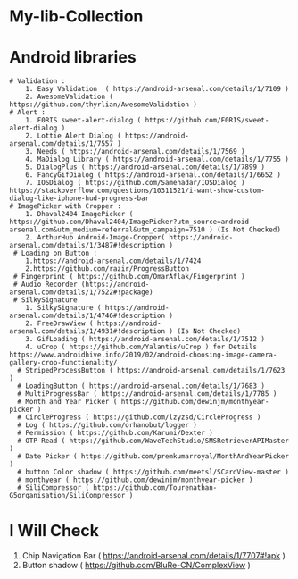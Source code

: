 # My-lib-Collection

# Android libraries
    # Validation :
        1. Easy Validation  ( https://android-arsenal.com/details/1/7109 )
        2. AwesomeValidation ( https://github.com/thyrlian/AwesomeValidation )
    # Alert :
        1. F0RIS sweet-alert-dialog ( https://github.com/F0RIS/sweet-alert-dialog )
        2. Lottie Alert Dialog ( https://android-arsenal.com/details/1/7557 )
        3. Needs ( https://android-arsenal.com/details/1/7569 )
        4. MaDialog Library ( https://android-arsenal.com/details/1/7755 )
        5. DialogPlus ( https://android-arsenal.com/details/1/7899 )
        6. FancyGifDialog ( https://android-arsenal.com/details/1/6652 )
        7. IOSDialog ( https://github.com/Samehadar/IOSDialog ) https://stackoverflow.com/questions/10311521/i-want-show-custom-dialog-like-iphone-hud-progress-bar
    # ImagePicker with Cropper :
        1. Dhaval2404 ImagePicker ( https://github.com/Dhaval2404/ImagePicker?utm_source=android-                           arsenal.com&utm_medium=referral&utm_campaign=7510 ) (Is Not Checked)
        2. ArthurHub Android-Image-Cropper( https://android-arsenal.com/details/1/3487#!description )
     # Loading on Button :
        1.https://android-arsenal.com/details/1/7424
        2.https://github.com/razir/ProgressButton
     # Fingerprint ( https://github.com/OmarAflak/Fingerprint )
     # Audio Recorder (https://android-arsenal.com/details/1/7522#!package)
     # SilkySignature
        1. SilkySignature ( https://android-arsenal.com/details/1/4746#!description )
        2. FreeDrawView ( https://android-arsenal.com/details/1/4931#!description ) (Is Not Checked)
        3. GifLoading ( https://android-arsenal.com/details/1/7512 )
        4. uCrop ( https://github.com/Yalantis/uCrop ) for Details https://www.androidhive.info/2019/02/android-choosing-image-camera-gallery-crop-functionality/
      # StripedProcessButton ( https://android-arsenal.com/details/1/7623 )
      # LoadingButton ( https://android-arsenal.com/details/1/7683 )
      # MultiProgressBar ( https://android-arsenal.com/details/1/7785 )
      # Month and Year Picker ( https://github.com/dewinjm/monthyear-picker )
      # CircleProgress ( https://github.com/lzyzsd/CircleProgress )
      # Log ( https://github.com/orhanobut/logger )
      # Permission ( https://github.com/Karumi/Dexter )
      # OTP Read ( https://github.com/WaveTechStudio/SMSRetrieverAPIMaster )
      # Date Picker ( https://github.com/premkumarroyal/MonthAndYearPicker )
      # button Color shadow ( https://github.com/meetsl/SCardView-master )
      # monthyear ( https://github.com/dewinjm/monthyear-picker )
      # SiliCompressor ( https://github.com/Tourenathan-G5organisation/SiliCompressor )
        
 # I Will Check
 1. Chip Navigation Bar ( https://android-arsenal.com/details/1/7707#!apk )
 2. Button shadow ( https://github.com/BluRe-CN/ComplexView )
